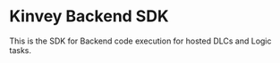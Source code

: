 # Kinvey Backend SDK

This is the SDK for Backend code execution for hosted DLCs and Logic tasks.  
